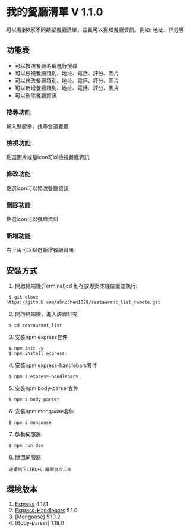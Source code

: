 # 我的餐廳清單 V 1.1.0
可以看到8家不同類型餐廳清單，並且可以得知餐廳資訊。例如: 地址、評分等

## 功能表
- 可以按照餐廳名稱進行搜尋
- 可以檢視餐廳類別、地址、電話、評分、圖片
- 可以修改餐廳類別、地址、電話、評分、圖片
- 可以新增餐廳類別、地址、電話、評分、圖片
- 可以刪除餐廳資訊

### 搜尋功能
輸入關鍵字，找尋合適餐廳

### 檢視功能
點選圖片或是icon可以檢視餐廳資訊

### 修改功能
點選icon可以修改餐廳資訊

### 刪除功能
點選icon可以餐廳資訊

### 新增功能
右上角可以點選新增餐廳資訊

## 安裝方式
1. 開啟終端機(Terminal)cd 到存放專案本機位置並執行:
```
 $ git clone https://github.com/ahnochen1029/restaurant_list_remote.git
```

2. 開啟終端機，進入該資料夾
```
 $ cd restaurant_list
```

3. 安裝npm express套件
```
 $ npm init -y
 $ npm install express
```

4. 安裝npm express-handlebars套件
```
 $ npm i express-handlebars
```

5. 安裝npm body-parser套件
```
 $ npm i body-parser
```

6. 安裝npm mongoose套件
```
 $ npm i mongoose
```

7. 啟動伺服器
```
 $ npm run dev
```

8. 關閉伺服器
```
 連續兩下CTRL+C 離開批次工作
```

## 環境版本
1. [Express](https://expressjs.com/en/starter/installing.html) 4.17.1
2. [Express-Handlebars](https://www.npmjs.com/package/express-handlebars) 5.1.0
3. [Mongoose] 5.10.2
4. [Body-parser] 1.19.0